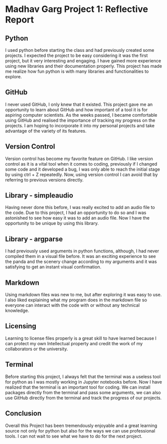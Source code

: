 Madhav Garg Project 1: Reflective Report
================

Python
----------------
I used python before starting the class and had previously created some projects.
I expected the project to be easy considering it was the first project, but it very interesting and engaging. 
I have gained more experience using new libraries and their documentation properly.
This project has made me realize how fun python is with many libraries and functionalities to explore.

GitHub
--------------

I never used GitHub, I only knew that it existed. 
This project gave me an opportunity to learn about GitHub and how important of a tool it is for aspiring computer scientists.
As the weeks passed, I became comfortable using GitHub and realised the importance of tracking my progress on the projects. 
I am hoping to incorporate it into my personal projects and take advantage of the variety of its features. 

Version Control
--------------
Version control has become my favorite feature on GitHub.
I like version control as it is a vital tool when it comes to coding, previously if I changed some code 
and it developed a bug, I was only able to reach the initial stage by using ctrl + Z repeatedly.
Now, using version control I can avoid that by referring to previous versions directly.

Library - simpleaudio
--------------

Having never done this before, I was really excited to add an audio file to the code. Due to this project, I had an 
opportunity to do so and I was astonished to see how easy it was to add an audio file. Now I have the opportunity to 
be unique by using this library.  

Library - argparse
--------------
I had previously used arguments in python functions, although, I had never compiled them in a visual file before.
It was an exciting experience to see the panda and the scenery change according to my arguments and it was 
satisfying to get an instant visual confirmation.

Markdown
--------------
Using markdown files was new to me, but after exploring it was easy to use. 
I also liked explaining what my program does in the markdown file so everyone can interact with the code
with or without any technical knowledge.


Licensing
--------------

Learning to license files properly is a great skill to have learned because I can protect my own Intellectual property and 
credit the work of my collaborators or the university.

Terminal
--------------
Before starting this project, I always felt that the terminal was a useless tool for python as I was mostly working in 
Jupyter notebooks before. Now I have realized that the terminal is an important tool for coding. 
We can install packages directly from the terminal and pass some 
arguments, we can also use GitHub directly from the terminal and track the progress of our projects.

Conclusion
--------------
Overall this Project has been tremendously enjoyable and a great learning source not only for python but also for the 
ways we can use professional tools. I can not wait to see what we have to do for the next project.
